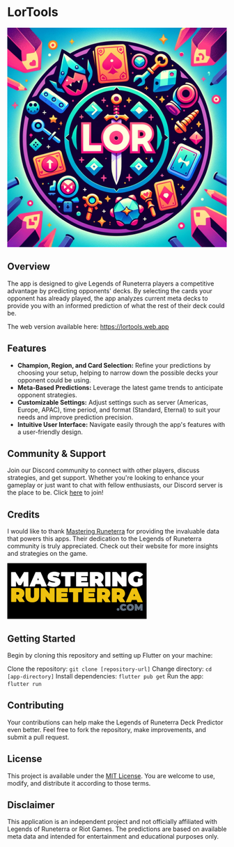 # LorTools
![LorTools](docs/images/lor.png)

## Overview

The app is designed to give Legends of Runeterra players a competitive advantage by predicting opponents' decks. By selecting the cards your opponent has already played, the app analyzes current meta decks to provide you with an informed prediction of what the rest of their deck could be.

The web version available here: https://lortools.web.app

## Features

- **Champion, Region, and Card Selection:** Refine your predictions by choosing your setup, helping to narrow down the possible decks your opponent could be using.
- **Meta-Based Predictions:** Leverage the latest game trends to anticipate opponent strategies.
- **Customizable Settings:** Adjust settings such as server (Americas, Europe, APAC), time period, and format (Standard, Eternal) to suit your needs and improve prediction precision.
- **Intuitive User Interface:** Navigate easily through the app's features with a user-friendly design.

## Community & Support

Join our Discord community to connect with other players, discuss strategies, and get support. Whether you're looking to enhance your gameplay or just want to chat with fellow enthusiasts, our Discord server is the place to be. Click [here](https://discord.gg/757eAnZx4d) to join!

## Credits

I would like to thank [Mastering Runeterra](https://masteringruneterra.com) for providing the invaluable data that powers this apps. Their dedication to the Legends of Runeterra community is truly appreciated. Check out their website for more insights and strategies on the game.

[![Mastering Runeterra](docs/images/masterring-runeterra.png)](https://masteringruneterra.com)


## Getting Started

Begin by cloning this repository and setting up Flutter on your machine:

Clone the repository: `git clone [repository-url]`
Change directory: `cd [app-directory]`
Install dependencies: `flutter pub get`
Run the app: `flutter run`

## Contributing

Your contributions can help make the Legends of Runeterra Deck Predictor even better. Feel free to fork the repository, make improvements, and submit a pull request.

## License

This project is available under the [MIT License](LICENSE). You are welcome to use, modify, and distribute it according to those terms.

## Disclaimer

This application is an independent project and not officially affiliated with Legends of Runeterra or Riot Games. The predictions are based on available meta data and intended for entertainment and educational purposes only.